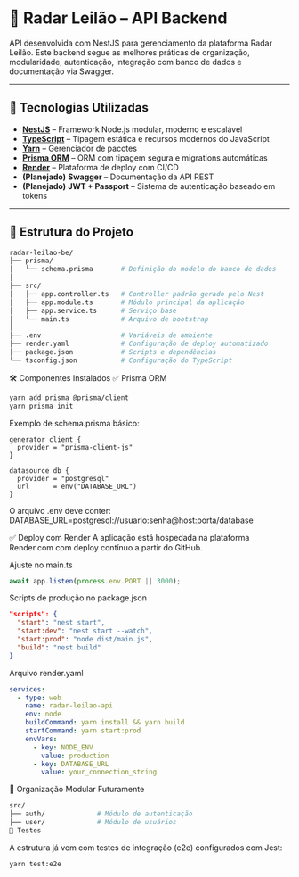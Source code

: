 # 🧭 Radar Leilão – API Backend

API desenvolvida com NestJS para gerenciamento da plataforma Radar Leilão. Este backend segue as melhores práticas de organização, modularidade, autenticação, integração com banco de dados e documentação via Swagger.

---

## 🚀 Tecnologias Utilizadas

- **[NestJS](https://nestjs.com/)** – Framework Node.js modular, moderno e escalável
- **[TypeScript](https://www.typescriptlang.org/)** – Tipagem estática e recursos modernos do JavaScript
- **[Yarn](https://yarnpkg.com/)** – Gerenciador de pacotes
- **[Prisma ORM](https://www.prisma.io/)** – ORM com tipagem segura e migrations automáticas
- **[Render](https://render.com/)** – Plataforma de deploy com CI/CD
- **(Planejado)** **Swagger** – Documentação da API REST
- **(Planejado)** **JWT + Passport** – Sistema de autenticação baseado em tokens

---

## 📁 Estrutura do Projeto

```bash
radar-leilao-be/
├── prisma/
│   └── schema.prisma       # Definição do modelo do banco de dados
│
├── src/
│   ├── app.controller.ts   # Controller padrão gerado pelo Nest
│   ├── app.module.ts       # Módulo principal da aplicação
│   ├── app.service.ts      # Serviço base
│   └── main.ts             # Arquivo de bootstrap
│
├── .env                    # Variáveis de ambiente
├── render.yaml             # Configuração de deploy automatizado
├── package.json            # Scripts e dependências
└── tsconfig.json           # Configuração do TypeScript
```


🛠️ Componentes Instalados
✅ Prisma ORM

```bash
yarn add prisma @prisma/client
yarn prisma init
```
Exemplo de schema.prisma básico:

```prisma
generator client {
  provider = "prisma-client-js"
}

datasource db {
  provider = "postgresql"
  url      = env("DATABASE_URL")
}
```
O arquivo .env deve conter:
DATABASE_URL=postgresql://usuario:senha@host:porta/database

✅ Deploy com Render
A aplicação está hospedada na plataforma Render.com com deploy contínuo a partir do GitHub.

Ajuste no main.ts
```ts
await app.listen(process.env.PORT || 3000);
```
Scripts de produção no package.json
```json
"scripts": {
  "start": "nest start",
  "start:dev": "nest start --watch",
  "start:prod": "node dist/main.js",
  "build": "nest build"
}
```
Arquivo render.yaml

```yaml
services:
  - type: web
    name: radar-leilao-api
    env: node
    buildCommand: yarn install && yarn build
    startCommand: yarn start:prod
    envVars:
      - key: NODE_ENV
        value: production
      - key: DATABASE_URL
        value: your_connection_string
```

📂 Organização Modular Futuramente
```bash
src/
├── auth/             # Módulo de autenticação
├── user/             # Módulo de usuários
🧪 Testes
```
A estrutura já vem com testes de integração (e2e) configurados com Jest:

```bash
yarn test:e2e
```
